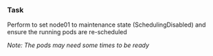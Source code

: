 <br>

### Task

Perform to set node01 to maintenance state (SchedulingDisabled) and ensure the running pods are re-scheduled

*Note: The pods may need some times to be ready*